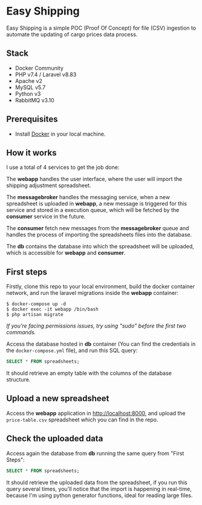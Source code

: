 # Easy Shipping
Easy Shipping is a simple POC (Proof Of Concept) for file (CSV) ingestion to automate the updating of cargo prices data process.

## Stack
- Docker Community
- PHP v7.4 / Laravel v8.83
- Apache v2
- MySQL v5.7
- Python v3
- RabbitMQ v3.10

## Prerequisites
- Install [Docker](https://www.docker.com/get-started/) in your local machine.

## How it works
I use a total of 4 services to get the job done: 

The **webapp** handles the user interface, where the user will import the shipping adjustment spreadsheet.

The **messagebroker** handles the messaging service, when a new spreadsheet is uploaded in **webapp**, a new message is triggered for this service and stored in a execution queue, which will be fetched by the **consumer** service in the future.

The **consumer** fetch new messages from the **messagebroker** queue and handles the process of importing the spreadsheets files into the database.

The **db** contains the database into which the spreadsheet will be uploaded, which is accessible for **webapp** and **consumer**.

## First steps
Firstly, clone this repo to your local environment, build the docker container network, and run the laravel migrations inside the **webapp** container:

```shell
$ docker-compose up -d
$ docker exec -it webapp /bin/bash
$ php artisan migrate
```

*If you're facing permissions issues, try using "sudo" before the first two commands.*

Access the database hosted in **db** container (You can find the credentials in the `docker-compose.yml` file), and run this SQL query:
```sql
SELECT * FROM spreadsheets;
```
It should retrieve an empty table with the columns of the database structure.

## Upload a new spreadsheet
Access the **webapp** application in [http://localhost:8000](http://localhost:8000), and upload the `price-table.csv` spreadsheet which you can find in the repo.

## Check the uploaded data
Access again the database from **db** running the same query from "First Steps":

```sql
SELECT * FROM spreadsheets;
```

It should retrieve the uploaded data from the spreadsheet, if you run this query several times, you'll notice that the import is happening in real-time, because I'm using python generator functions, ideal for reading large files.
